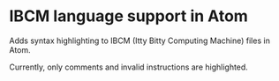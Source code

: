 # IBCM language support in Atom

Adds syntax highlighting to IBCM (Itty Bitty Computing Machine) files in Atom.

Currently, only comments and invalid instructions are highlighted.

